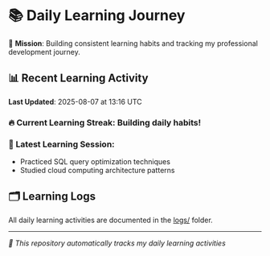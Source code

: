 # 📚 Daily Learning Journey

🎯 **Mission**: Building consistent learning habits and tracking my professional development journey.

## 📊 Recent Learning Activity

**Last Updated**: 2025-08-07 at 13:16 UTC

### 🔥 Current Learning Streak: Building daily habits!

### 📝 Latest Learning Session:
- Practiced SQL query optimization techniques
- Studied cloud computing architecture patterns

## 🗂️ Learning Logs

All daily learning activities are documented in the [logs/](./logs/) folder.

---
*🤖 This repository automatically tracks my daily learning activities*
